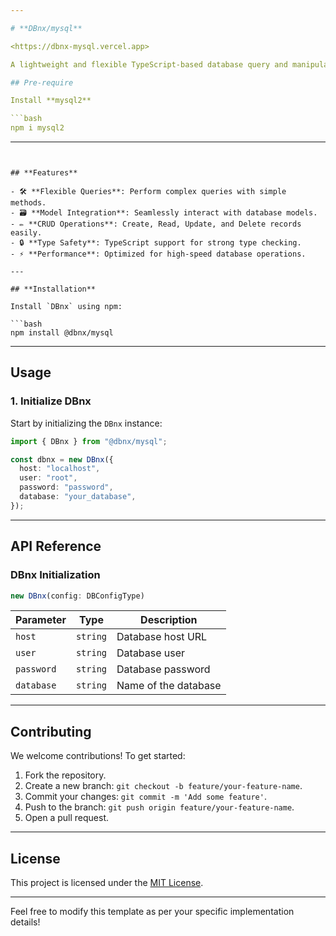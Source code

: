 ```yaml
---

# **DBnx/mysql**

<https://dbnx-mysql.vercel.app>

A lightweight and flexible TypeScript-based database query and manipulation library. Designed to simplify database interactions with a clean and intuitive API.

## Pre-require

Install **mysql2**

```bash
npm i mysql2
```

---
```


## **Features**

- 🛠 **Flexible Queries**: Perform complex queries with simple methods.
- 🗃 **Model Integration**: Seamlessly interact with database models.
- ✏️ **CRUD Operations**: Create, Read, Update, and Delete records easily.
- 🔒 **Type Safety**: TypeScript support for strong type checking.
- ⚡ **Performance**: Optimized for high-speed database operations.

---

## **Installation**

Install `DBnx` using npm:

```bash
npm install @dbnx/mysql
```

---

## **Usage**

### **1. Initialize DBnx**

Start by initializing the `DBnx` instance:

```typescript
import { DBnx } from "@dbnx/mysql";

const dbnx = new DBnx({
  host: "localhost",
  user: "root",
  password: "password",
  database: "your_database",
});
```

---

## **API Reference**

### **DBnx Initialization**

```typescript
new DBnx(config: DBConfigType)
```

| Parameter  | Type     | Description          |
| ---------- | -------- | -------------------- |
| `host`     | `string` | Database host URL    |
| `user`     | `string` | Database user        |
| `password` | `string` | Database password    |
| `database` | `string` | Name of the database |

---

## **Contributing**

We welcome contributions! To get started:

1. Fork the repository.
2. Create a new branch: `git checkout -b feature/your-feature-name`.
3. Commit your changes: `git commit -m 'Add some feature'`.
4. Push to the branch: `git push origin feature/your-feature-name`.
5. Open a pull request.

---

## **License**

This project is licensed under the [MIT License](LICENSE).

---

Feel free to modify this template as per your specific implementation details!
